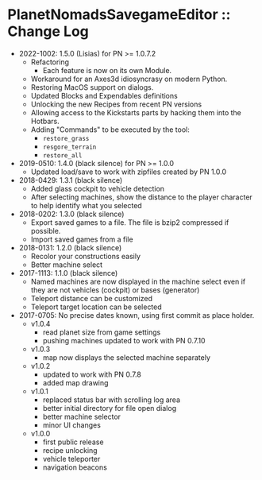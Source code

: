 # PlanetNomadsSavegameEditor :: Change Log

* 2022-1002: 1.5.0 (Lisias) for PN >= 1.0.7.2
	+ Refactoring
		- Each feature is now on its own Module.
	+ Workaround for an Axes3d idiosyncrasy on modern Python.
	+ Restoring MacOS support on dialogs.
	+ Updated Blocks and Expendables definitions
	+ Unlocking the new Recipes from recent PN versions
	+ Allowing access to the Kickstarts parts by hacking them into the Hotbars.
	+ Adding "Commands" to be executed by the tool:
		- `restore_grass`
		- `resgore_terrain`
		- `restore_all`
* 2019-0510: 1.4.0 (black silence) for PN >= 1.0.0
	+ Updated load/save to work with zipfiles created by PN 1.0.0
* 2018-0429: 1.3.1 (black silence)
	+ Added glass cockpit to vehicle detection
	+ After selecting machines, show the distance to the player character to help identify what you selected
* 2018-0202: 1.3.0 (black silence)
	+ Export saved games to a file. The file is bzip2 compressed if possible.
	+ Import saved games from a file
* 2018-0131: 1.2.0 (black silence)
	+ Recolor your constructions easily
	+ Better machine select
* 2017-1113: 1.1.0 (black silence)
	+ Named machines are now displayed in the machine select even if they are not vehicles (cockpit) or bases (generator)
	+ Teleport distance can be customized
	+ Teleport target location can be selected
* 2017-0705: No precise dates known, using first commit as place holder.
	+ v1.0.4
		- read planet size from game settings
		- pushing machines updated to work with PN 0.7.10
	+ v1.0.3
		- map now displays the selected machine separately
	+ v1.0.2
		- updated to work with PN 0.7.8
		- added map drawing
	+ v1.0.1
		- replaced status bar with scrolling log area
		- better initial directory for file open dialog
		- better machine selector
		- minor UI changes
	+ v1.0.0
		- first public release
		- recipe unlocking
		- vehicle teleporter
		- navigation beacons
